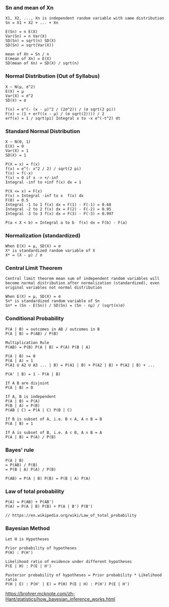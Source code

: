 ### Sn and mean of Xn

```
X1, X2, ..., Xn is independent random variable with same distribution
Sn = X1 + X2 + ... + Xn

E(Sn) = n E(X)
Var(Sn) = n Var(X)
SD(Sn) = sqrt(n) SD(X)
SD(Sn) = sqrt(Var(X))

mean of Xn = Sn / n
E(mean of Xn) = E(X)
SD(mean of Xn) = SD(X) / sqrt(n)
```

### Normal Distribution (Out of Syllabus)

```
X ~ N(μ, σ^2)
E(X) = μ
Var(X) = σ^2
SD(X) = σ

f(x) = e^(- (x - μ)^2 / (2σ^2)) / (σ sqrt(2 pi))
F(x) = (1 + erf((x - μ) / (σ sqrt(2)))) / 2
erf(x) = 1 / sqrt(pi) Integral x to -x e^(-t^2) dt
```

### Standard Normal Distribution

```
X ~ N(0, 1)
E(X) = 0
Var(X) = 1
SD(X) = 1

P(X = x) = f(x)
f(x) = e^(- x^2 / 2) / sqrt(2 pi)
f(x) = f(-x)
f(x) = 0 if x -> +/-inf
Integral -inf to +inf f(x) dx = 1

P(X <= x) = F(x)
F(x) = Integral -inf to x  f(x) dx
F(0) = 0.5
Integral -1 to 1 f(x) dx = F(1) - F(-1) = 0.68
Integral -2 to 2 f(x) dx = F(2) - F(-2) = 0.95
Integral -3 to 3 f(x) dx = F(3) - F(-3) = 0.997

P(a < X < b) = Integral a to b  f(x) dx = F(b) - F(a)
```

### Normalization (standardized)

```
When E(X) = μ, SD(X) = σ
X* is standardized random variable of X
X* = (X - μ) / σ
```

### Central Limit Theorem

```
Central limit theorem mean sum of independent random variables will become normal distribution after normalization (standardized), even original variables not normal distribution

When E(X) = μ, SD(X) = σ
Sn* is standardized random variable of Sn
Sn* = (Sn - E(Sn)) / SD(Sn) = (Sn - nμ) / (sqrt(n)σ)
```

### Conditional Probability

```
P(A | B) = outcomes in AB / outcomes in B
P(A | B) = P(AB) / P(B)

Multiplication Rule
P(AB) = P(B) P(A | B) = P(A) P(B | A)

P(A | B) >= 0
P(A | A) = 1
P(A1 U A2 U A3 ... | B) = P(A1 | B) + P(A2 | B) + P(A2 | B) + ...

P(A' | B) = 1 - P(A | B)

If A B are disjoint
P(A | B) = 0

If A, B is independent
P(A | B) = P(A)
P(B | A) = P(B)
P(AB | C) = P(A | C) P(B | C)

If B is subset of A, i.e. B ⊂ A, A ∩ B = B
P(A | B) = 1

If A is subset of B, i.e. A ⊂ B, A ∩ B = A
P(A | B) = P(A) / P(B)
```

### Bayes' rule

```
P(A | B)
= P(AB) / P(B)
= P(B | A) P(A) / P(B)

P(AB) = P(A | B) P(B) = P(B | A) P(A)
```

### Law of total probability

```
P(A) = P(AB) + P(AB')
P(A) = P(A | B) P(B) + P(A | B') P(B')

// https://en.wikipedia.org/wiki/Law_of_total_probability
```

### Bayesian Method

```
Let H is Hypotheses

Prior probability of hypotheses
P(H) : P(H')

Likelihood ratio of evidence under different hypotheses
P(E | H) : P(E | H')

Posterior probability of hypotheses = Prior probability * Likelihood ratio 
P(H | E) : P(H' | E) = P(H) P(E | H) : P(H') P(E | H')
```

https://brohrer.mcknote.com/zh-Hant/statistics/how_bayesian_inference_works.html
